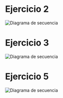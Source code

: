 # Ejercicio 2
![Diagrama de secuencia](./img/Ej2.jpg)

# Ejercicio 3
![Diagrama de secuencia](./img/Ejercicio3.jpg)

# Ejercicio 5
![Diagrama de secuencia](./img/Ej5.jpg)